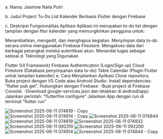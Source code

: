 a. Nama: Jasmine Naila Putri

b. Judul Project To-Do List Kalender Berbasis Flutter dengan Firebase

c. Deskripsi Fungsionalitas Aplikasi Aplikasi ini merupakan to-do list dengan tampilan dengan fitur kalender yang memungkinkan pengguna untuk:

Menambahkan, mengedit, dan menghapus kegiatan.
Menyimpan data to-do secara online menggunakan Firebase Firestore.
Mengakses data dari berbagai perangkat melalui autentikasi akun.
Menandai tugas sebagai selesai
d. Teknologi yang Digunakan

Flutter (UI Framework)
Firebase Authentication (Login/Sign up)
Cloud Firestore (Database penyimpanan data to-do)
Table Calendar (Plugin Flutter untuk tampilan kalender)
e. Cara Menjalankan Aplikasi
Clone repository.
Buka project dengan VS Code atau Android Studio.
Install dependencies: "flutter pub get".
Hubungkan dengan Firebase: -Buat project di Firebase Console. -Download google-services.json dan letakkan di android/app/. Jalankan perintah: "flutterfire configure"
Jalankan App dengan run di terminal "flutter run"

![Screenshot 2025-06-11 074819 - Copy](https://github.com/user-attachments/assets/9990c62a-5303-47b4-a392-d8d22f61659b)
![Screenshot 2025-06-11 074914 - Copy](https://github.com/user-attachments/assets/10363656-ba27-40af-be97-cae1b6650d5c)
![Screenshot 2025-06-11 074844](https://github.com/user-attachments/assets/b7c0b1fb-7fda-4d03-94fc-eed6a917fbfc)
![Screenshot 2025-06-11 074819](https://github.com/user-attachments/assets/0aa91382-c4e8-4170-9828-0759a5842731)
![Screenshot 2025-06-11 074932](https://github.com/user-attachments/assets/d2fc84f4-195d-490e-8ac2-c6baaa27b79b)
![Screenshot 2025-06-11 092310](https://github.com/user-attachments/assets/e191e478-edd9-4662-9ab6-d2400f9aa0f5)
![Screenshot 2025-06-11 092200](https://github.com/user-attachments/assets/c4241a49-386a-4c5c-ad5f-8d728ac2dd51)
![Screenshot 2025-06-11 074914](https://github.com/user-attachments/assets/06d45d58-b5e8-4428-a2b7-a4cbd2006a8e)
![Screenshot 2025-06-11 074844 - Copy](https://github.com/user-attachments/assets/d691bfd5-18fd-4f51-9e75-dc9fcf0c745e)
